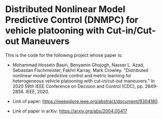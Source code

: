 # Distributed Nonlinear Model Predictive Control (DNMPC) for vehicle platooning with Cut-in/Cut-out Maneuvers

This is the code for the following project whose paper is:

- Mohammad Hossein Basiri, Benyamin Ghojogh, Nasser L. Azad, Sebastian Fischmeister, Fakhri Karray, Mark Crowley. "Distributed nonlinear model predictive control and metric learning for heterogeneous vehicle platooning with cut-in/cut-out maneuvers." In 2020 59th IEEE Conference on Decision and Control (CDC), pp. 2849-2856. IEEE, 2020.

- Link of paper: https://ieeexplore.ieee.org/abstract/document/9304180

- Link of paper in arXiv: https://arxiv.org/abs/2004.00417
